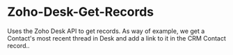 # Zoho-Desk-Get-Records
Uses the Zoho Desk API to get records. As way of example, we get a Contact's most recent thread in Desk and add a link to it in the CRM Contact record..
